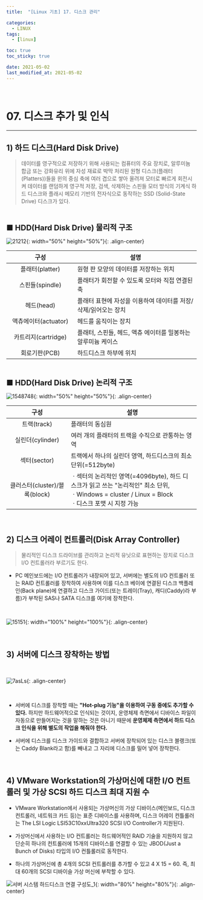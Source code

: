 ```yaml
---
title:  "[Linux 기초] 17. 디스크 관리" 

categories:
  - LINUX
tags:
  - [linux]

toc: true
toc_sticky: true

date: 2021-05-02
last_modified_at: 2021-05-02
---
```

<br>

# 07. 디스크 추가 및 인식
---

<style>
table {
    font-size: 12pt;
}
table th:first-of-type {
    width: 5%;
}
table th:nth-of-type(2) {
    width: 15%;
}
table th:nth-of-type(3) {
    width: 50%;
}
table th:nth-of-type(4) {
    width: 30%;
}
big {
    font-size: 15pt;
}
</style>


## 1) 하드 디스크(Hard Disk Drive)

> 데이터를 영구적으로 저장하기 위해 사용되는 컴퓨터의 주요 장치로, 알루미늄 합금 또는 강화유리 위에 자성 재료로 박막 처리된 원형 디스크(플래터(Platters))들을 윈의 중심 축에 여러 겹으로 쌓아 올려져 모터로 빠르게 회전시켜 데이터를 랜덤하게 영구적 저장, 검색, 삭제하는 스핀들 모터 방식의 기계식 하드 디스크와 플래시 메모리 기반의 전자식으로 동작하는 SSD (Solid-State Drive) 디스크가 있다.

<br>

<big> **■ HDD(Hard Disk Drive) 물리적 구조** </big>

![21212](https://user-images.githubusercontent.com/42735894/233830011-24d97cd0-77b0-4d60-a0a5-cdcc0069d71f.PNG){: width="50%" height="50%"}{: .align-center}

|구성|설명|
|:---:|---|
|플래터(platter)|원형 판 모양의 데이터를 저장하는 위치|
|스핀들(spindle)|플래터가 회전할 수 있도록 모터와 직접 연결된 축|
|헤드(head)|플래터 표현에 자성을 이용하여 데이터를 저장/삭제/읽어오는 장치|
|액츄에이터(actuator)|헤드를 움직이는 장치|
|카트리지(cartridge)|플래터, 스핀들, 헤드, 액츄 에이터를 밀봉하는 알루미늄 케이스|
|회로기판(PCB)|하드디스크 하부에 위치|

<br>

<big> **■ HDD(Hard Disk Drive) 논리적 구조** </big>

![1548748](https://user-images.githubusercontent.com/42735894/233830185-c0b72551-7fe1-4717-8555-17b244fdeaf1.PNG){: width="50%" height="50%"}{: .align-center}

|구성|설명|
|:---:|---|
|트랙(track)|플래터의 동심원|
|실린더(cylinder)|여러 개의 플래터의 트랙을 수직으로 관통하는 영역|
|섹터(sector)|트랙에서 하나의 실린더 영역, 하드디스크의 최소단위(=512byte)|
|클러스터(cluster)/블록(block)|ㆍ섹터의 논리적인 영역(=4096byte), 하드 디스크가 읽고 쓰는 "논리적인" 최소 단위, <br> ㆍWindows = cluster / Linux = Block <br> ㆍ디스크 포맷 시 지정 가능|

<br>

## 2) 디스크 어레이 컨트롤러(Disk Array Controller)

> 물리적인 디스크 드라이브를 관리하고 논리적 유닛으로 표현하는 장치로 디스크 I/O 컨트롤러라 부르기도 한다.

+ PC 메인보드에는 I/O 컨트롤러가 내장되어 있고, 서버에는 별도의 I/O 컨트롤러 또는 RAID 컨트롤러를 장착하여 사용하며 이를 디스크 베이에 연결된 디스크 백플레인(Back plane)에 연결하고 디스크 가이드(또는 트레이(Tray), 캐디(Caddy)라 부름)가 부착된 SAS나 SATA 디스크를 여기에 장착한다.

<br>

![15151](https://user-images.githubusercontent.com/42735894/233830473-b18219b7-cccf-4b58-9f4a-8f796bc0297c.PNG){: width="100%" height="100%"}{: .align-center}

<br>

## 3) 서버에 디스크 장착하는 방법

<br>

![7asLs](https://user-images.githubusercontent.com/42735894/233830598-213eb77e-01b8-45d0-960d-953ccc6c2f51.jpg){: .align-center}

<br>

+ 서버에 디스크를 장착할 때는 **"Hot-plug 기능"을 이용하여 구동 중에도 추가할 수 있다.** 하지만 하드웨어적으로 인식되는 것이지, 운영체제 측면에서 디바이스 파일이 자동으로 만들어지는 것을 말하는 것은 아니기 때문에 **운영체제 측면에서 하드 디스크 인식을 위해 별도의 작업을 해줘야 한다.**

+ 서버에 디스크를 디스크 가이드와 결합하고 서버에 장착되어 있는 디스크 블랭크(또는 Caddy Blank라고 함)를 빼내고 그 자리에 디스크를 밀어 넣어 장착한다.

<br>

## 4) VMware Workstation의 가상머신에 대한 I/O 컨트롤러 및 가상 SCSI 하드 디스크 최대 지원 수

+ VMware Workstation에서 사용되는 가상머신의 가상 디바이스(메인보드, 디스크 컨트롤러, 네트워크 카드 등)는 표준 디바이스를 사용하며, 디스크 어레이 컨틀롤러는 The LSI Logic LSI53C10xxUltra320 SCSI I/O Controller가 지원된다.

+ 가상머신에서 사용하는 I/O 컨트롤러는 하드웨어적인 RAID 기술을 지원하지 않고 단순히 하나의 컨트롤러에 15개의 디바이스를 연결할 수 있는 JBOD(Just a Bunch of Disks) 타입의 I/O 컨틀롤러로 동작한다.

+ 하나의 가상머신에 총 4개의 SCSI 컨트롤러를 추가할 수 있고 4 X 15 = 60. 즉, 최대 60개의 SCSI 디바이슬 가상 머신에 부착할 수 있다.

![서버 시스템 하드디스크 연결 구성도_1](https://user-images.githubusercontent.com/42735894/233830839-c2a829f5-92f5-4f2c-b884-d7b9a84ea20d.jpg){: width="80%" height="80%"}{: .align-center}